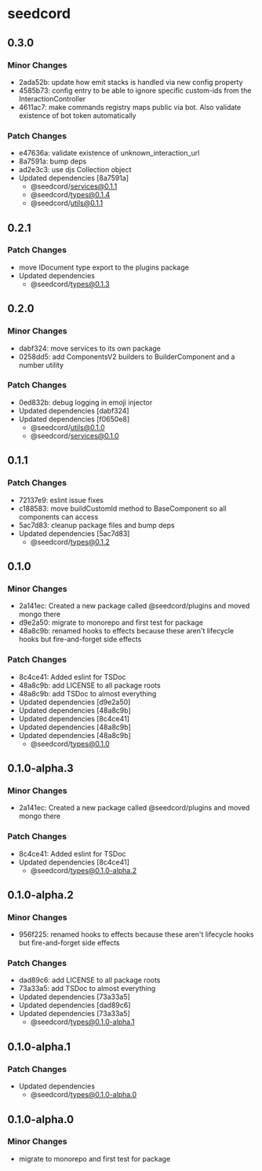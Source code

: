 # seedcord

## 0.3.0

### Minor Changes

- 2ada52b: update how emit stacks is handled via new config property
- 4585b73: config entry to be able to ignore specific custom-ids from the InteractionController
- 4611ac7: make commands registry maps public via bot. Also validate existence of bot token automatically

### Patch Changes

- e47636a: validate existence of unknown_interaction_url
- 8a7591a: bump deps
- ad2e3c3: use djs Collection object
- Updated dependencies [8a7591a]
  - @seedcord/services@0.1.1
  - @seedcord/types@0.1.4
  - @seedcord/utils@0.1.1

## 0.2.1

### Patch Changes

- move IDocument type export to the plugins package
- Updated dependencies
  - @seedcord/types@0.1.3

## 0.2.0

### Minor Changes

- dabf324: move services to its own package
- 0258dd5: add ComponentsV2 builders to BuilderComponent and a number utility

### Patch Changes

- 0ed832b: debug logging in emoji injector
- Updated dependencies [dabf324]
- Updated dependencies [f0650e8]
  - @seedcord/utils@0.1.0
  - @seedcord/services@0.1.0

## 0.1.1

### Patch Changes

- 72137e9: eslint issue fixes
- c188583: move buildCustomId method to BaseComponent so all components can access
- 5ac7d83: cleanup package files and bump deps
- Updated dependencies [5ac7d83]
  - @seedcord/types@0.1.2

## 0.1.0

### Minor Changes

- 2a141ec: Created a new package called @seedcord/plugins and moved mongo there
- d9e2a50: migrate to monorepo and first test for package
- 48a8c9b: renamed hooks to effects because these aren't lifecycle hooks but fire-and-forget side effects

### Patch Changes

- 8c4ce41: Added eslint for TSDoc
- 48a8c9b: add LICENSE to all package roots
- 48a8c9b: add TSDoc to almost everything
- Updated dependencies [d9e2a50]
- Updated dependencies [48a8c9b]
- Updated dependencies [8c4ce41]
- Updated dependencies [48a8c9b]
- Updated dependencies [48a8c9b]
  - @seedcord/types@0.1.0

## 0.1.0-alpha.3

### Minor Changes

- 2a141ec: Created a new package called @seedcord/plugins and moved mongo there

### Patch Changes

- 8c4ce41: Added eslint for TSDoc
- Updated dependencies [8c4ce41]
  - @seedcord/types@0.1.0-alpha.2

## 0.1.0-alpha.2

### Minor Changes

- 956f225: renamed hooks to effects because these aren't lifecycle hooks but fire-and-forget side effects

### Patch Changes

- dad89c6: add LICENSE to all package roots
- 73a33a5: add TSDoc to almost everything
- Updated dependencies [73a33a5]
- Updated dependencies [dad89c6]
- Updated dependencies [73a33a5]
  - @seedcord/types@0.1.0-alpha.1

## 0.1.0-alpha.1

### Patch Changes

- Updated dependencies
  - @seedcord/types@0.1.0-alpha.0

## 0.1.0-alpha.0

### Minor Changes

- migrate to monorepo and first test for package
